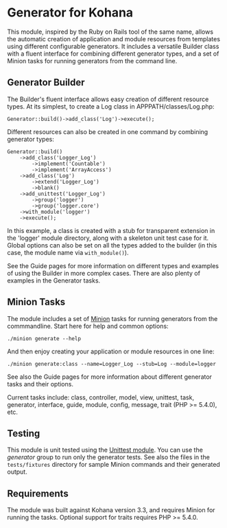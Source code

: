Generator for Kohana
====================

This module, inspired by the Ruby on Rails tool of the same name, allows the automatic creation of application and module resources from templates using different configurable generators.  It includes a versatile Builder class with a fluent interface for combining different generator types, and a set of Minion tasks for running generators from the command line.

## Generator Builder

The Builder's fluent interface allows easy creation of different resource types. At its simplest, to create a Log class in APPPATH/classes/Log.php:

	Generator::build()->add_class('Log')->execute();

Different resources can also be created in one command by combining generator types:

	Generator::build()
		->add_class('Logger_Log')
			->implement('Countable')
			->implement('ArrayAccess')
		->add_class('Log')
			->extend('Logger_Log')
			->blank()
		->add_unittest('Logger_Log')
			->group('logger')
			->group('logger.core')
		->with_module('logger')
		->execute();

In this example, a class is created with a stub for transparent extension in the 'logger' module directory, along with a skeleton unit test case for it. Global options can also be set on all the types added to the builder (in this case, the module name via `with_module()`).

See the Guide pages for more information on different types and examples of using the Builder in more complex cases. There are also plenty of examples in the Generator tasks.

## Minion Tasks

The module includes a set of [Minion](http://github.com/kohana/minion) tasks for running generators from the commmandline. Start here for help and common options:

	./minion generate --help

And then enjoy creating your application or module resources in one line:

	./minion generate:class --name=Logger_Log --stub=Log --module=logger

See also the Guide pages for more information about different generator tasks and their options.

Current tasks include: class, controller, model, view, unittest, task, generator, interface, guide, module, config, message, trait (PHP >= 5.4.0), etc.

## Testing

This module is unit tested using the [Unittest module](http://github.com/kohana/unittest). You can use the *generator* group to run only the generator tests. See also the files in the `tests/fixtures` directory for sample Minion commands and their generated output.

## Requirements

The module was built against Kohana version 3.3, and requires Minion for running the tasks. Optional support for traits requires PHP >= 5.4.0.
